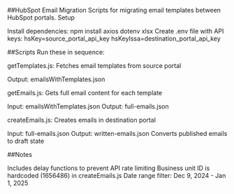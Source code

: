 ##HubSpot Email Migration
Scripts for migrating email templates between HubSpot portals.
Setup

Install dependencies: npm install axios dotenv xlsx
Create .env file with API keys:
hsKey=source_portal_api_key
hsKeyIssa=destination_portal_api_key


##Scripts
Run these in sequence:

getTemplates.js: Fetches email templates from source portal

Output: emailsWithTemplates.json


getEmails.js: Gets full email content for each template

Input: emailsWithTemplates.json
Output: full-emails.json


createEmails.js: Creates emails in destination portal

Input: full-emails.json
Output: written-emails.json
Converts published emails to draft state



##Notes

Includes delay functions to prevent API rate limiting
Business unit ID is hardcoded (1656486) in createEmails.js
Date range filter: Dec 9, 2024 - Jan 1, 2025
